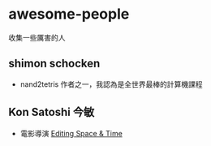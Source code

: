# awesome-people
收集一些厲害的人

## shimon schocken

* nand2tetris 作者之一，我認為是全世界最棒的計算機課程

## Kon Satoshi 今敏

* 電影導演
[Editing Space & Time](https://youtu.be/oz49vQwSoTE)

